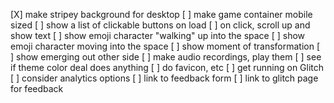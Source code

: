 [X] make stripey background for desktop
[ ] make game container mobile sized
[ ] show a list of clickable buttons on load
[ ] on click, scroll up and show text
[ ] show emoji character "walking" up into the space
[ ] show emoji character moving into the space
[ ] show moment of transformation
[ ] show emerging out other side
[ ] make audio recordings, play them
[ ] see if theme color deal does anything
[ ] do favicon, etc
[ ] get running on Glitch
[ ] consider analytics options
[ ] link to feedback form
[ ] link to glitch page for feedback